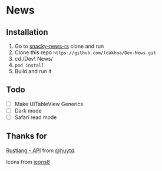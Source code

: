 # News

## Installation
1. Go to [snacky-news-rs](https://github.com/huytd/snacky-news-rs) clone and run 
2. Clone this repo `https://github.com/ldakhoa/Dev-News.git`
3. cd /Dev\ News/
4. `pod install`
5. Build and run it

## Todo
- [ ] Make UITableView Generics
- [ ] Dark mode
- [ ] Safari read mode

## Thanks for 

[Rustlang - API](https://github.com/huytd/snacky-news-rs) from [@huytd](https://github.com/huytd).

Icons from [icons8](https://icons8.com/)